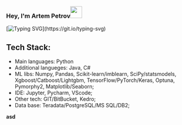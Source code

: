 ### Hey,   I'm Artem Petrov<img src="https://github.com/blackcater/blackcater/raw/main/images/Hi.gif" height="32"/></h1>

<!--
**Artifelse/Artifelse** is a ✨ _special_ ✨ repository because its `README.md` (this file) appears on your GitHub profile.

Here are some ideas to get you started:

- 🔭 I’m currently working on ...
- 🌱 I’m currently learning ...
- 👯 I’m looking to collaborate on ...
- 🤔 I’m looking for help with ...
- 💬 Ask me about ...
- 📫 How to reach me: ...
- 😄 Pronouns: ...
- ⚡ Fun fact: ...
-->


[![Typing SVG](https://readme-typing-svg.herokuapp.com?color=%2336BCF7&size=50&duration=15000&width=3000&height=100&lines=Hi+everyone!+I'm+Artem+Petrov.+I+specialize+in+data+analysis+and+machine+learning+model+development...)](https://git.io/typing-svg)

## Tech Stack:
- Main languages:   Python
- Additional langueges:   Java, C#
- ML libs:  Numpy, Pandas, Scikit-learn/imblearn, SciPy/statsmodels, Xgboost/Catboost/Lightgbm, TensorFlow/PyTorch/Keras, Optuna, Pymorphy2, Matplotlib/Seaborn;
- IDE:  Jupyter, Pycharm, VScode;
- Other tech:   GIT/BitBucket, Kedro;
- Data base:  Teradata/PostgreSQL/MS SQL/DB2;

**asd**
